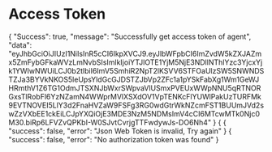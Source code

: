 # Access Token


<api-endpoint openapi-path="./../openapi.yaml" endpoint="/access_token" method="get">
  <response type="200">
         <sample lang="JSON">
        {
    "Success": true,
    "message": "Successfully get access token of agent",
    "data": "eyJhbGciOiJIUzI1NiIsInR5cCI6IkpXVCJ9.eyJlbWFpbCI6ImZvdW5kZXJAZmx5ZmFybGFkaWVzLmNvbSIsImlkIjoiYTJlOTE1YjM5NjE3NDllNThlYzc3YjcxYjk1YWIwNWUiLCJ0b2tlbiI6ImV5SmhiR2NpT2lKSVV6STFOaUlzSW5SNWNDSTZJa3BYVkNKOS5leUpsYldGcGJDSTZJbVp2ZFc1a1pYSkFabXg1Wm1GeWJHRmthV1Z6TG1OdmJTSXNJbWxrSWpvaVlUSmxPVEUxWWpNNU5qRTNORGxsTlRobFl6YzNZamN4WWprMVlXSXdOV1VpTENKcFlYUWlPakUzTURFMk9EVTNOVEI5LlY3d2FnaHVZaW9FSFg3RG0wdGtrWkNZcmFST1BUUmJVd2swZzVXbEE1ckEiLCJpYXQiOjE3MDE3NzM5NDMsImV4cCI6MTcwMTk0Njc0M30.biRp6LFVZvQPKbI-W0SJvtCvrjgTTFwdywJs-DO6Nh4"
}
      </sample>    
    </response>
 <response type="400">
         <sample lang="JSON">
           {
 {
    "success": false,
    "error": "Json Web Token is invalid, Try again"
}
      </sample>   
    </response>
<response type="404">
        <sample lang="JSON">
            {
  "success": false,
  "error": "No authorization token was found"
}   
      </sample>      
    </response>
 
</api-endpoint>